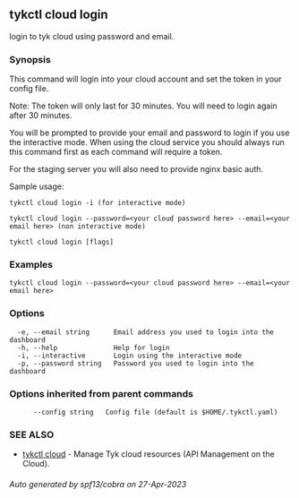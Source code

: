 ## tykctl cloud login

login to tyk cloud using password and email.

### Synopsis

This command will login into your cloud account and set the token in your config file.
       
Note: The token will only last for 30 minutes. You will need to login again after 30 minutes.
		
You will be prompted to provide your email and password to login if you use the interactive mode.
When using the cloud service you should always run this command first as each command will require a token.
		
For the staging server you will also need to provide nginx basic auth.
		
Sample usage:
		
    tykctl cloud login -i (for interactive mode)
         
    tykctl cloud login --password=<your cloud password here> --email=<your email here> (non interactive mode)
         


```
tykctl cloud login [flags]
```

### Examples

```
tykctl cloud login --password=<your cloud password here> --email=<your email here>
```

### Options

```
  -e, --email string      Email address you used to login into the dashboard
  -h, --help              Help for login
  -i, --interactive       Login using the interactive mode
  -p, --password string   Password you used to login into the dashboard
```

### Options inherited from parent commands

```
      --config string   Config file (default is $HOME/.tykctl.yaml)
```

### SEE ALSO

* [tykctl cloud](tykctl_cloud.md)	 - Manage Tyk cloud resources (API Management on the Cloud).

###### Auto generated by spf13/cobra on 27-Apr-2023
